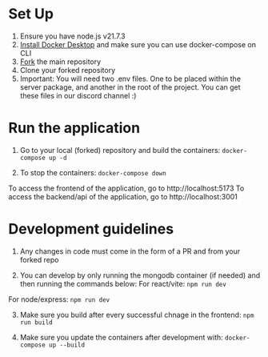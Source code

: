 # Set Up
1. Ensure you have node.js v21.7.3
2. [Install Docker Desktop](https://docs.docker.com/engine/install/) and make sure you can use docker-compose on CLI
3. [Fork](https://docs.github.com/en/pull-requests/collaborating-with-pull-requests/working-with-forks/fork-a-repo) the main repository
4. Clone your forked repository
5. Important: You will need two .env files. One to be placed within the server package, and another in the root of the project. You can get these files in our discord channel :)

# Run the application
1. Go to your local (forked) repository and build the containers:
```docker-compose up -d```

2. To stop the containers:
```docker-compose down```

To access the frontend of the application, go to http://localhost:5173
To access the backend/api of the application, go to http://localhost:3001

# Development guidelines
1. Any changes in code must come in the form of a PR and from your forked repo

2. You can develop by only running the mongodb container (if needed) and then running the commands below:
For react/vite:
```npm run dev```

For node/express:
```npm run dev```

3. Make sure you build after every successful chnage in the frontend:
```npm run build```

4. Make sure you update the containers after development with:
```docker-compose up --build```
